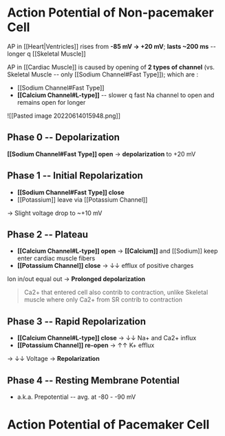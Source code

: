 # Action Potential of Non-pacemaker Cell

AP in [[Heart|Ventricles]] rises from **-85 mV → +20 mV**; **lasts ~200 ms** -- longer q [[Skeletal Muscle]]

AP in [[Cardiac Muscle]] is caused by opening of **2 types of channel** (vs. Skeletal Muscle -- only [[Sodium Channel#Fast Type]]); which are :
- [[Sodium Channel#Fast Type]]
- **[[Calcium Channel#L-type]]** -- slower q fast Na channel to open and remains open for longer

![[Pasted image 20220614015948.png]]

## Phase 0 -- Depolarization
**[[Sodium Channel#Fast Type]] open** → **depolarization** to +20 mV

## Phase 1 -- Initial Repolarization
- **[[Sodium Channel#Fast Type]] close**
- [[Potassium]] leave via [[Potassium Channel]]

→ Slight voltage drop to ~+10 mV

## Phase 2 -- Plateau
- **[[Calcium Channel#L-type]] open** → **[[Calcium]]** and [[Sodium]] keep enter cardiac muscle fibers
- **[[Potassium Channel]] close** → ↓↓ efflux of positive charges

Ion in/out equal out → **Prolonged depolarization**

> Ca2+ that entered cell also contrib to contraction, unlike Skeletal muscle where only Ca2+ from SR contrib to contraction
> 

## Phase 3 -- Rapid Repolarization
- **[[Calcium Channel#L-type]] close** → ↓↓ Na+ and Ca2+ influx 
- **[[Potassium Channel]] re-open** → ↑↑ K+ efflux 

→ ↓↓ Voltage → **Repolarization**

## Phase 4 -- Resting Membrane Potential
- a.k.a. Prepotential -- avg. at -80 - -90 mV

# Action Potential of Pacemaker Cell
